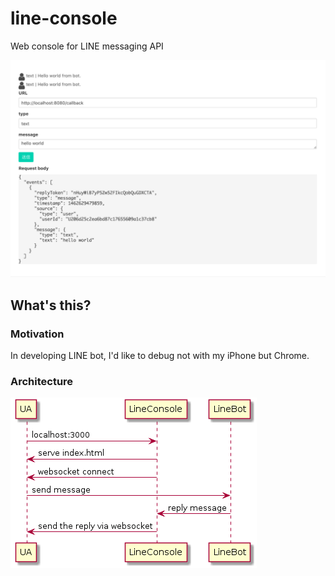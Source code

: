 # line-console

Web console for LINE messaging API

![screenshot](https://raw.githubusercontent.com/hkdnet/line-console/images/screenshot.png)

## What's this?

### Motivation

In developing LINE bot, I'd like to debug not with my iPhone but Chrome.  

### Architecture

![screenshot](https://raw.githubusercontent.com/hkdnet/line-console/images/uml.png)
